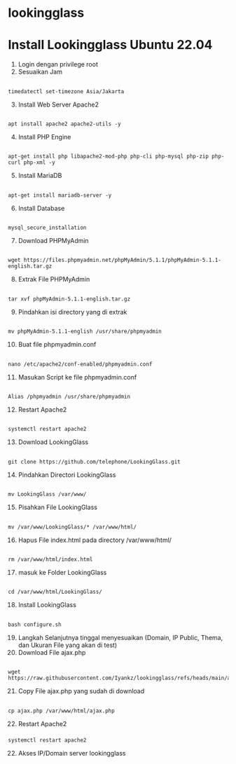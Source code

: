# lookingglass

# Install Lookingglass Ubuntu 22.04

1. Login dengan privilege root
2. Sesuaikan Jam
##
    timedatectl set-timezone Asia/Jakarta

3. Install Web Server Apache2
##
    apt install apache2 apache2-utils -y

4. Install PHP Engine
##
    apt-get install php libapache2-mod-php php-cli php-mysql php-zip php-curl php-xml -y

5. Install MariaDB
##
    apt-get install mariadb-server -y

6. Install Database
##
    mysql_secure_installation

7. Download PHPMyAdmin
##
    wget https://files.phpmyadmin.net/phpMyAdmin/5.1.1/phpMyAdmin-5.1.1-english.tar.gz 

8. Extrak File PHPMyAdmin
##
    tar xvf phpMyAdmin-5.1.1-english.tar.gz 

9. Pindahkan isi directory yang di extrak 
##
    mv phpMyAdmin-5.1.1-english /usr/share/phpmyadmin 
10. Buat file phpmyadmin.conf
##
    nano /etc/apache2/conf-enabled/phpmyadmin.conf

11. Masukan Script ke file phpmyadmin.conf
##
    Alias /phpmyadmin /usr/share/phpmyadmin 

12. Restart Apache2
##
    systemctl restart apache2

13. Download LookingGlass
##
    git clone https://github.com/telephone/LookingGlass.git 

14. Pindahkan Directori LookingGlass 
##
    mv LookingGlass /var/www/

15. Pisahkan File LookingGlass
##
    mv /var/www/LookingGlass/* /var/www/html/

16. Hapus File index.html pada directory /var/www/html/
##
    rm /var/www/html/index.html

17. masuk ke Folder LookingGlass
## 
    cd /var/www/html/LookingGlass/

18. Install LookingGlass
##
    bash configure.sh

19. Langkah Selanjutnya tinggal menyesuaikan (Domain, IP Public, Thema, dan Ukuran File yang akan di test)
20. Download File ajax.php
##
    wget https://raw.githubusercontent.com/Iyankz/lookingglass/refs/heads/main/ajax.php

21. Copy File ajax.php yang sudah di download
##
    cp ajax.php /var/www/html/ajax.php

22. Restart Apache2
###
    systemctl restart apache2

22. Akses IP/Domain server lookingglass
